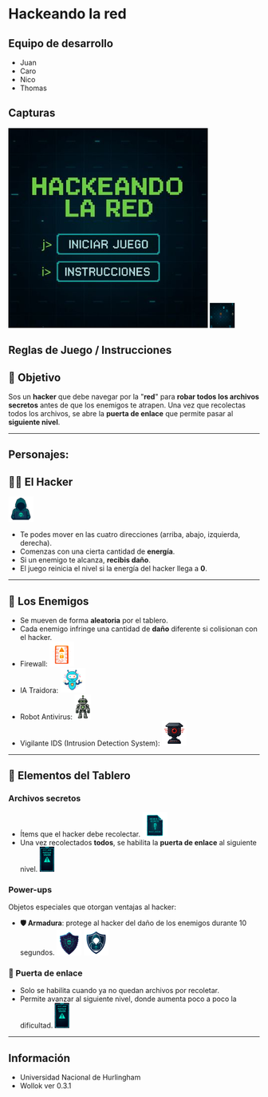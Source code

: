 # Hackeando la red

## Equipo de desarrollo

- Juan
- Caro
- Nico
- Thomas

## Capturas
![Pantalla](assets/Pantalla_inicio.jpg)
![Juego](assets/Captura_juego.png)


## Reglas de Juego / Instrucciones

## 🎯 Objetivo

Sos un **hacker** que debe navegar por la "**red**" para **robar todos los archivos secretos** antes de que los enemigos te atrapen.
Una vez que recolectas todos los archivos, se abre la **puerta de enlace** que permite pasar al **siguiente nivel**.

---
## Personajes:

## 🧑‍💻 El Hacker
![alt text](assets/hacker.png)
- Te podes mover en las cuatro direcciones (arriba, abajo, izquierda, derecha).
- Comenzas con una cierta cantidad de **energía**.
- Si un enemigo te alcanza, **recibis daño**.
- El juego reinicia el nivel si la energía del hacker llega a **0**.
---

## 👾 Los Enemigos

- Se mueven de forma **aleatoria** por el tablero.
- Cada enemigo infringe una cantidad de **daño** diferente si colisionan con el hacker.
- Firewall:
![alt text](assets/firewall.png)
- IA Traidora:
![alt text](assets/IA_Traidora.png)
- Robot Antivirus:
![alt text](assets/robot_antivirus.png)
- Vigilante IDS (Intrusion Detection System):
![alt text](assets/vigilante_ids.png)
  
---
## 📁 Elementos del Tablero

### Archivos secretos
- Ítems que el hacker debe recolectar.
![alt text](assets/archivo_secreto.png)
- Una vez recolectados **todos**, se habilita la **puerta de enlace** al siguiente nivel.
![alt text](assets/puerta_salida.png)

### Power-ups
Objetos especiales que otorgan ventajas al hacker:

- **🛡️ Armadura**: protege al hacker del daño de los enemigos durante 10 segundos.
![alt text](assets/armadura.png)
![alt text](assets/hacker_escudo.png)

### 🚪 Puerta de enlace
- Solo se habilita cuando ya no quedan archivos por recoletar.
- Permite avanzar al siguiente nivel, donde aumenta poco a poco la dificultad.
![alt text](assets/puerta_salida.png)

---
## Información
- Universidad Nacional de Hurlingham
- Wollok ver 0.3.1
